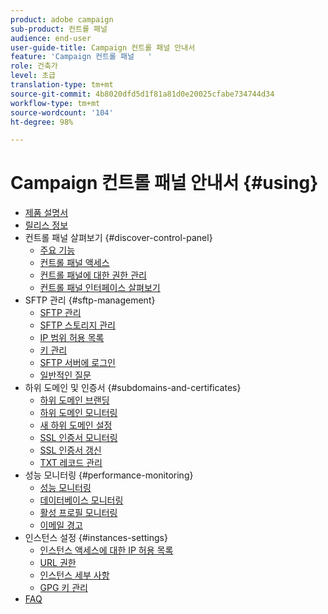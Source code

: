```yaml
---
product: adobe campaign
sub-product: 컨트롤 패널
audience: end-user
user-guide-title: Campaign 컨트롤 패널 안내서
feature: 'Campaign 컨트롤 패널   '
role: 건축가
level: 초급
translation-type: tm+mt
source-git-commit: 4b8020dfd5d1f81a81d0e20025cfabe734744d34
workflow-type: tm+mt
source-wordcount: '104'
ht-degree: 98%

---
```



# Campaign 컨트롤 패널 안내서 {#using}

+ [제품 설명서](control-panel-home.md)
+ [릴리스 정보](release-notes.md)
+ 컨트롤 패널 살펴보기 {#discover-control-panel}
   + [주요 기능](discover/using/key-features.md)
   + [컨트롤 패널 액세스](discover/using/accessing-control-panel.md)
   + [컨트롤 패널에 대한 권한 관리](discover/using/managing-permissions.md)
   + [컨트롤 패널 인터페이스 살펴보기](discover/using/discovering-the-interface.md)
+ SFTP 관리 {#sftp-management}
   + [SFTP 관리](sftp/using/about-sftp-management.md)
   + [SFTP 스토리지 관리](sftp/using/sftp-storage-management.md)
   + [IP 범위 허용 목록](sftp/using/ip-range-allow-listing.md)
   + [키 관리](sftp/using/key-management.md)
   + [SFTP 서버에 로그인](sftp/using/logging-into-sftp-server.md)
   + [일반적인 질문](sftp/using/common-questions.md)
+ 하위 도메인 및 인증서 {#subdomains-and-certificates}
   + [하위 도메인 브랜딩](subdomains-certificates/using/subdomains-branding.md)
   + [하위 도메인 모니터링](subdomains-certificates/using/monitoring-subdomains.md)
   + [새 하위 도메인 설정](subdomains-certificates/using/setting-up-new-subdomain.md)
   + [SSL 인증서 모니터링](subdomains-certificates/using/monitoring-ssl-certificates.md)
   + [SSL 인증서 갱신](subdomains-certificates/using/renewing-subdomain-certificate.md)
   + [TXT 레코드 관리](subdomains-certificates/using/managing-txt-records.md)
+ 성능 모니터링 {#performance-monitoring}
   + [성능 모니터링](performance-monitoring/using/about-performance-monitoring.md)
   + [데이터베이스 모니터링](performance-monitoring/using/database-monitoring.md)
   + [활성 프로필 모니터링](performance-monitoring/using/active-profiles-monitoring.md)
   + [이메일 경고](performance-monitoring/using/email-alerting.md)
+ 인스턴스 설정 {#instances-settings}
   + [인스턴스 액세스에 대한 IP 허용 목록](instances-settings/using/ip-allow-listing-instance-access.md)
   + [URL 권한](instances-settings/using/url-permissions.md)
   + [인스턴스 세부 사항](instances-settings/using/instance-details.md)
   + [GPG 키 관리](instances-settings/using/gpg-keys-management.md)
+ [FAQ](faq.md)
